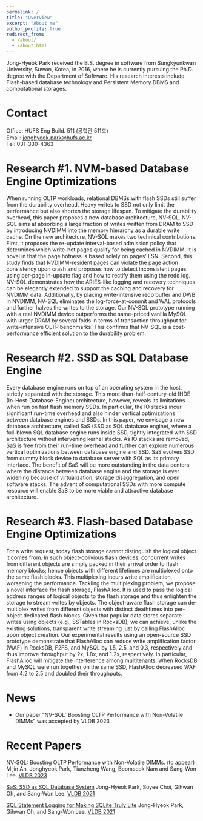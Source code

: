 ```yaml
---
permalink: /
title: "Overview"
excerpt: "About me"
author_profile: true
redirect_from: 
  - /about/
  - /about.html
---
```


Jong-Hyeok Park received the B.S. degree in software from Sungkyunkwan University, Suwon, Korea, in 2016, where he is currently pursuing the Ph.D. degree with the Department of Software. 
His research interests include Flash-based database technology and Persistent Memory DBMS and computational storages.

Contact
======
Office: HUFS Eng Build. 511 (공학관 511호)  
Email: jonghyeok.park@hufs.ac.kr  
Tel: 031-330-4363


Research #1. NVM-based Database Engine Optimizations
======
When running OLTP workloads, relational DBMSs with flash SSDs still suffer from the durability overhead. Heavy writes to SSD not only limit the performance but also shorten the storage lifespan. 
To mitigate the durability overhead, this paper proposes a new database architecture, NV-SQL. NV-SQL aims at absorbing a large fraction of writes written from DRAM to SSD by introducing NVDIMM into the memory hierarchy as a durable write cache. 
On the new architecture, NV-SQL makes two technical contributions. 
First, it proposes the re-update interval-based admission policy that determines which write-hot pages qualify for being cached in NVDIMM.
It is novel in that the page hotness is based solely on pages’ LSN.
Second, this study finds that NVDIMM-resident pages can violate the page action consistency upon crash and proposes how to detect inconsistent pages using per-page in-update flag and how to rectify them using the redo log. 
NV-SQL demonstrates how the ARIES-like logging and recovery techniques can be elegantly extended to support the caching and recovery for NVDIMM data.
Additionally, by placing write-intensive redo buffer and DWB in NVDIMM, NV-SQL eliminates the log-force-at-commit and WAL protocols and further halves the writes to the storage. 
Our NV-SQL prototype running with a real NVDIMM device outperforms the same-priced vanilla MySQL with larger DRAM by several folds in terms of transaction throughput for write-intensive OLTP benchmarks. This confirms that NV-SQL is a cost-performance efficient solution to the durability problem.

Research #2. SSD as SQL Database Engine
======
Every database engine runs on top of an operating system in the host, strictly separated with the storage. This more-than-half-century-old IHDE (In-Host-Database-Engine) architecture, however, reveals its limitations when run on fast flash memory SSDs. In particular, the IO stacks incur significant run-time overhead and also hinder vertical optimizations between database engines and SSDs. In this paper, we envisage a new database architecture, called SaS (SSD as SQL database engine), where a full-blown SQL database engine runs inside SSD, tightly integrated with SSD architecture without intervening kernel stacks. As IO stacks are removed, SaS is free from their run-time overhead and further can explore numerous vertical optimizations between database engine and SSD. SaS evolves SSD from dummy block device to database server with SQL as its primary interface. The benefit of SaS will be more outstanding in the data centers where the distance between database engine and the storage is ever widening because of virtualization, storage disaggregation, and open software stacks. The advent of computational SSDs with more compute resource will enable SaS to be more viable and attractive database architecture.


Research #3. Flash-based Database Engine Optimizations
======
For a write request, today flash storage cannot distinguish the logical object it comes from. In such object-oblivious flash devices, concurrent writes from different objects are simply packed in their arrival order to flash memory blocks; hence objects with different lifetimes are multiplexed onto the same flash blocks. This multiplexing incurs write amplification, worsening the performance. Tackling the multiplexing problem, we propose a novel interface for flash storage, FlashAlloc. It is used to pass the logical address ranges of logical objects to the flash storage and thus enlighten the storage to stream writes by objects. The object-aware flash storage can de-multiplex writes from different objects with distinct deathtimes into per-object dedicated flash blocks. Given that popular data stores separate writes using objects (e.g., SSTables in RocksDB), we can achieve, unlike the existing solutions, transparent write streaming just by calling FlashAlloc upon object creation. Our experimental results using an open-source SSD prototype demonstrate that FlashAlloc can reduce write amplification factor (WAF) in RocksDB, F2FS, and MySQL by 1.5, 2.5, and 0.3, respectively and thus improve throughput by 2x, 1.8x, and 1.2x, respectively. In particular, FlashAlloc will mitigate the interference among multitenants. When RocksDB and MySQL were run together on the same SSD, FlashAlloc decreased WAF from 4.2 to 2.5 and doubled their throughputs.


News
======
- Our paper "NV-SQL: Boosting OLTP Performance with Non-Volatile DIMMs" was accepted by VLDB 2023


Recent Papers
======
NV-SQL: Boosting OLTP Performance with Non-Volatile DIMMs. (to appear)
Mijin An, Jonghyeok Park, Tianzheng Wang, Beomseok Nam and Sang-Won Lee.
[VLDB 2023](https://vldb.org/2023/)

[SaS: SSD as SQL Database System](http://vldb.org/pvldb/vol14/p1481-lee.pdf)
Jong-Hyeok Park, Soyee Choi, Gihwan Oh, and Sang-Won Lee.
[VLDB 2021](https://vldb.org/2021/)

[SQL Statement Logging for Making SQLite Truly Lite](http://www.vldb.org/pvldb/vol11/p513-park.pdf)
Jong-Hyeok Park, Gihwan Oh, and Sang-Won Lee.
[VLDB 2021](https://vldb.org/2021/)
